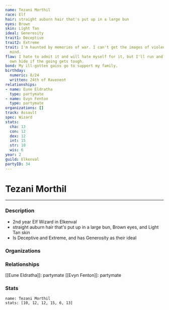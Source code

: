 ```yaml
---
name: Tezani Morthil
race: Elf
hair: straight auburn hair that's put up in a large bun
eyes: Brown
skin: Light Tan
ideal: Generosity
trait1: Deceptive
trait2: Extreme
trait: I'm haunted by memories of war. I can't get the images of violence out of my
  mind.
flaw: I hate to admit it and will hate myself for it, but I'll run and preserve my
  own hide if the going gets tough.
bond: My ill-gotten gains go to support my family.
birthday:
  numeric: 8/24
  written: 24th of Ravenent
relationships:
- name: Eune Eldratha
  type: partymate
- name: Evyn Fenton
  type: partymate
organizations: []
track: Assault
spec: Wizard
stats:
  cha: 13
  con: 12
  dex: 12
  int: 15
  str: 10
  wis: 6
year: 2
guild: Elkenval
partyID: 34
---
```

# Tezani Morthil
---
### Description
- 2nd year Elf Wizard in Elkenval
- straight auburn hair that's put up in a large bun, Brown eyes, and Light Tan skin
- Is Deceptive and Extreme, and has Generosity as their ideal

### Organizations
### Relationships
[[Eune Eldratha]]: partymate
[[Evyn Fenton]]: partymate
### Stats
```statblock
name: Tezani Morthil
stats: [10, 12, 12, 15, 6, 13]
```